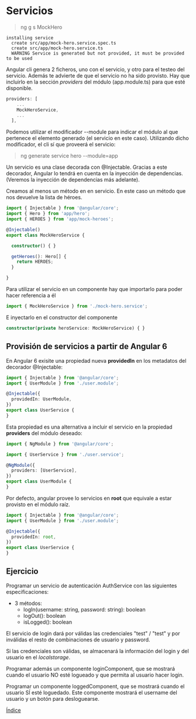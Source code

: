 # Servicios

> ng g s MockHero

```
installing service
  create src/app/mock-hero.service.spec.ts
  create src/app/mock-hero.service.ts
  WARNING Service is generated but not provided, it must be provided to be used
```

Angular cli genera 2 ficheros, uno con el servicio, y otro para el testeo del servicio. Además te advierte de que 
el servicio no ha sido provisto. Hay que incluirlo en la sección *providers* del módulo (app.module.ts) para que esté disponible.

```typescript
providers: [
    ...
    MockHeroService,
    ...
  ],
```

Podemos utilizar el modificador --module para indicar el módulo al que pertenece el elemento generado (el servicio en este caso). Utilizando dicho modificador, el cli sí que proveerá el servicio:

> ng generate service hero --module=app

Un servicio es una clase decorada con @Injectable. Gracias a este decorador, Angular lo tendrá en cuenta en la inyección de dependencias. (Veremos la inyección de dependencias más adelante).

Creamos al menos un método en en servicio. En este caso un método que nos devuelve la lista de héroes.

```typescript
import { Injectable } from '@angular/core';
import { Hero } from 'app/hero';
import { HEROES } from 'app/mock-heroes';

@Injectable()
export class MockHeroService {

  constructor() { }

  getHeroes(): Hero[] {
    return HEROES;
  }

}
```

Para utilizar el servicio en un componente hay que importarlo para poder hacer referencia a él

```typescript
import { MockHeroService } from './mock-hero.service';
```

E inyectarlo en el constructor del componente

```typescript
constructor(private heroService: MockHeroService) { }
```

## Provisión de servicios a partir de Angular 6

En Angular 6 exisite una propiedad nueva **providedIn** en los metadatos del decorador @Injectable:

```ts
import { Injectable } from '@angular/core';
import { UserModule } from './user.module';

@Injectable({
  providedIn: UserModule,
})
export class UserService {
}
```

Esta propiedad es una alternativa a incluir el servicio en la propiedad **providers** del módulo deseado:

```ts
import { NgModule } from '@angular/core';

import { UserService } from './user.service';

@NgModule({
  providers: [UserService],
})
export class UserModule {
}
```

Por defecto, angular provee lo servicios en **root** que equivale a estar provisto en el módulo raíz.

```ts
import { Injectable } from '@angular/core';
import { UserModule } from './user.module';

@Injectable({
  providedIn: root,
})
export class UserService {
}
```

## Ejercicio

Programar un servicio de autenticación AuthService con las siguientes especificaciones:

- 3 métodos:
  - logIn(username: string, password: string): boolean
  - logOut(): boolean
  - isLogged(): boolean

El servicio de login dará por válidas las credenciales "test" / "test" y por inválidas el resto de combinaciones de usuario y password. 

Si las credenciales son válidas, se almacenará la información del login y del usuario en el *localstorage*.

Programar además un componente loginComponent, que se mostrará cuando el usuario NO esté logueado y que permita al usuario hacer login.

Programar un componente loggedComponent, que se mostrará cuando el usuario SÍ esté loguedado. Este componente mostrará el username del usuario y un botón para desloguearse.

[Índice](index.md)
